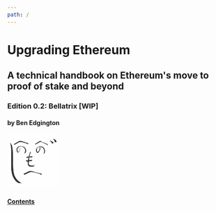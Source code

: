 ```yaml
---
path: /
---
```


<div class="title-page">
<h1>Upgrading Ethereum</h1>
<h2>A technical handbook on Ethereum's move to proof of stake and beyond</h2>
<h3>Edition 0.2: Bellatrix [WIP]</h3>
<h4>by Ben Edgington</h4>
<img src="images/benjaminion.svg" width="120" alt="">
<h4><a href="contents">Contents</a></h4>
</div>
